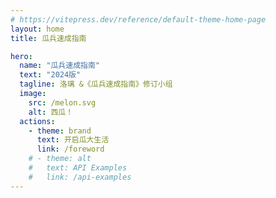 ```yaml
---
# https://vitepress.dev/reference/default-theme-home-page
layout: home
title: 瓜兵速成指南

hero:
  name: "瓜兵速成指南"
  text: "2024版"
  tagline: 洛璃 &《瓜兵速成指南》修订小组
  image: 
    src: /melon.svg
    alt: 西瓜！
  actions:
    - theme: brand
      text: 开启瓜大生活
      link: /foreword
    # - theme: alt
    #   text: API Examples
    #   link: /api-examples
---
```


